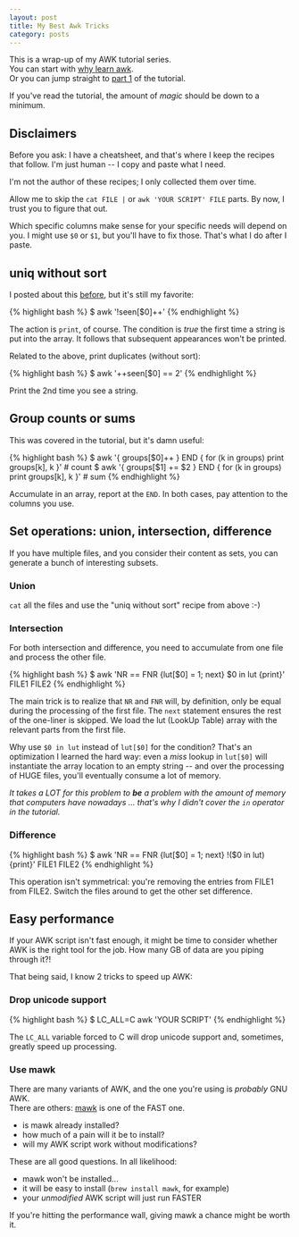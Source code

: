 ```yaml
---
layout: post
title: My Best Awk Tricks
category: posts
---
```


This is a wrap-up of my AWK tutorial series.  
You can start with [why learn awk](https://blog.jpalardy.com/posts/why-learn-awk/).  
Or you can jump straight to [part 1](https://blog.jpalardy.com/posts/awk-tutorial-part-1/) of the tutorial.

If you've read the tutorial, the amount of _magic_ should be down to a minimum.


## Disclaimers

Before you ask: I have a cheatsheet, and that's where I keep the recipes that
follow. I'm just human -- I copy and paste what I need.

I'm not the author of these recipes; I only collected them over time.

Allow me to skip the `cat FILE |` or `awk 'YOUR SCRIPT' FILE` parts. By now,
I trust you to figure that out.

Which specific columns make sense for your specific needs will depend on you.
I might use `$0` or `$1`, but you'll have to fix those. That's what I do after I paste.


## uniq without sort

I posted about this [before](https://blog.jpalardy.com/posts/unsorted-uniq/), but it's still my favorite:

{% highlight bash %}
$ awk '!seen[$0]++'
{% endhighlight %}

The action is `print`, of course. The condition is _true_ the first time a
string is put into the array. It follows that subsequent appearances won't be
printed.

Related to the above, print duplicates (without sort):

{% highlight bash %}
$ awk '++seen[$0] == 2'
{% endhighlight %}

Print the 2nd time you see a string.


## Group counts or sums

This was covered in the tutorial, but it's damn useful:

{% highlight bash %}
$ awk '{ groups[$0]++ }     END { for (k in groups) print groups[k], k }' # count
$ awk '{ groups[$1] += $2 } END { for (k in groups) print groups[k], k }' # sum
{% endhighlight %}

Accumulate in an array, report at the `END`. In both cases, pay attention to the columns you use.


## Set operations: union, intersection, difference

If you have multiple files, and you consider their content as sets, you can generate
a bunch of interesting subsets.

### Union

`cat` all the files and use the "uniq without sort" recipe from above :-)

### Intersection

For both intersection and difference, you need to accumulate from one file and
process the other file.

{% highlight bash %}
$ awk 'NR == FNR {lut[$0] = 1; next} $0 in lut {print}' FILE1 FILE2
{% endhighlight %}

The main trick is to realize that `NR` and `FNR` will, by definition, only be equal
during the processing of the first file. The `next` statement ensures the rest
of the one-liner is skipped. We load the lut (LookUp Table) array with the relevant
parts from the first file.

Why use `$0 in lut` instead of `lut[$0]` for the condition? That's an
optimization I learned the hard way: even a _miss_ lookup in `lut[$0]` will
instantiate the array location to an empty string -- and over the processing of
HUGE files, you'll eventually consume a lot of memory.

*It takes a LOT for this problem to **be** a problem with the amount of memory
that computers have nowadays ... that's why I didn't cover the `in` operator in
the tutorial.*

### Difference

{% highlight bash %}
$ awk 'NR == FNR {lut[$0] = 1; next} !($0 in lut) {print}' FILE1 FILE2
{% endhighlight %}

This operation isn't symmetrical: you're removing the entries from FILE1 from
FILE2. Switch the files around to get the other set difference.


## Easy performance

If your AWK script isn't fast enough, it might be time to consider whether AWK
is the right tool for the job. How many GB of data are you piping through it?!

That being said, I know 2 tricks to speed up AWK:

### Drop unicode support

{% highlight bash %}
$ LC_ALL=C awk 'YOUR SCRIPT'
{% endhighlight %}

The `LC_ALL` variable forced to C will drop unicode support and, sometimes, greatly
speed up processing.


### Use mawk

There are many variants of AWK, and the one you're using is _probably_ GNU AWK.  
There are others: [mawk](http://invisible-island.net/mawk/) is one of the
FAST one.

* is mawk already installed?
* how much of a pain will it be to install?
* will my AWK script work without modifications?

These are all good questions. In all likelihood:

* mawk won't be installed...
* it will be easy to install (`brew install mawk`, for example)
* your _unmodified_ AWK script will just run FASTER

If you're hitting the performance wall, giving mawk a chance might be worth it.

